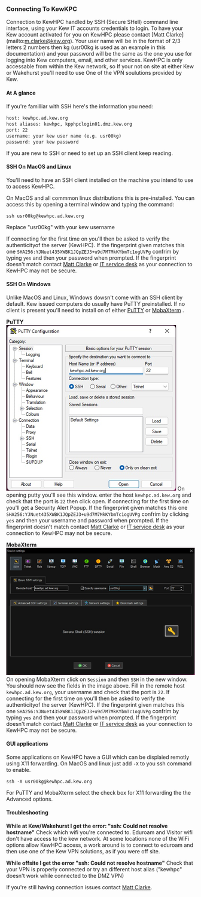 ### Connecting To KewKPC
Connection to KewHPC handled by SSH (Secure SHell) command line interface, using your Kew IT accounts credentials to login. To have your Kew account activated for you on KewHPC please contact [Matt Clarke] (mailto:m.clarke@kew.org). Your user name will be in the format of 2/3 letters 2 numbers then kg (usr00kg is used as an example in this documentation) and your password will be the same as the one you use for logging into Kew computers, email, and other services. KewHPC is only accessable from within the Kew network, so If your not on site at either Kew or Wakehurst you'll need to use One of the VPN soulutions provided by Kew.

#### At A glance
If you're familliar with SSH here's the information you need:

    host: kewhpc.ad.kew.org
    host aliases: kewhpc, kpphpclogin01.dmz.kew.org
    port: 22
    username: your kew user name (e.g. usr00kg)
    password: your kew password

If you are new to SSH or need to set up an SSH client keep reading.


#### SSH On MacOS and Linux

You'll need to have an SSH client installed on the machine you intend to use to access KewHPC. 


On MacOS and all commmon linux distributions this is pre-installed. You can access this by opening a terminal window and typing the command:

    ssh usr00kg@kewhpc.ad.kew.org

Replace "usr00kg" with your kew username

If connecting for the first time on you'll then be asked to verify the authenticityof the server (KewHPC). If the fingerprint given matches this one `SHA256:YJNuet435XWBK1JQpZEJ3+u9d7M7MkKYbmTc1ogUVPg` confrim by  typing `yes` and then your password when prompted. If the fingerprint doesn't match contact [Matt Clarke](mailto:m.clarke@kew.org) or [IT service desk](mailto:support@kew.org) as your connection to KewHPC may not be secure.


#### SSH On Windows

Unlike MacOS and Linux, Windows dowsn't come with an SSH client by default. Kew issued computers do usually have PuTTY preinstalled. If no client is present you'll need to install on of either [PuTTY](https://www.chiark.greenend.org.uk/~sgtatham/putty/latest.html) or [MobaXterm](https://mobaxterm.mobatek.net/download.html) .

**PuTTY**
![PuTTY](docs/images/putty.jpg)
On opening putty you'll see this window. enter the host `kewhpc.ad.kew.org` and check that the port is `22` then click open. If connecting for the first time on you'll get a Security Alert Popup. If the fingerprint given matches this one `SHA256:YJNuet435XWBK1JQpZEJ3+u9d7M7MkKYbmTc1ogUVPg` confrim by clicking `yes` and then your username and password when prompted. If the fingerprint doesn't match contact [Matt Clarke](mailto:m.clarke@kew.org) or [IT service desk](mailto:support@kew.org) as your connection to KewHPC may not be secure.

**MobaXterm**
![mobaxterm](docs/images/mobaxterm.jpg)
On opening MobaXterm click on `Session` and then `SSH` in the new window. You should now see the fields in the image above. Fill in the remote host `kewhpc.ad.kew.org`, your username and check that the port is `22`. If connecting for the first time on you'll then be asked to verify the authenticityof the server (KewHPC). If the fingerprint given matches this one `SHA256:YJNuet435XWBK1JQpZEJ3+u9d7M7MkKYbmTc1ogUVPg` confrim by  typing `yes` and then your password when prompted. If the fingerprint doesn't match contact [Matt Clarke](mailto:m.clarke@kew.org) or [IT service desk](mailto:support@kew.org) as your connection to KewHPC may not be secure.

#### GUI applications 

Some applications on KewHPC have a GUI which can be displaied remotly using X11 forwarding. On MacOS and linux just add `-X` to you ssh command to enable.

    ssh -X usr00kg@kewhpc.ad.kew.org

For PuTTY and MobaXterm  select the check box for X11 forwarding the the Advanced options.


#### Troubleshooting

**While at Kew/Wakehurst I get the error: "ssh: Could not resolve hostname"** Check which wifi you're connected to. Eduroam and Visitor wifi don't have access to the kew network. At some locations none of the WiFi options allow KewHPC access, a work around is to connect to eduroam and then use one of the Kew VPN solutions, as if you were off site.

**While offsite I get the error "ssh: Could not resolve hostname"** Check that your VPN is properly connected or try an different host alias ("kewhpc" doesn't work while connected to the DMZ VPN)

If you're still having connection issues contact [Matt Clarke](m.clarke@kew.org).
